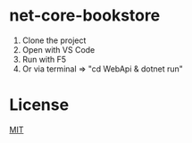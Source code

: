 # net-core-bookstore

1. Clone the project
2. Open with VS Code
3. Run with F5
4. Or via terminal => "cd WebApi & dotnet run"

# License
[MIT](LICENSE)
